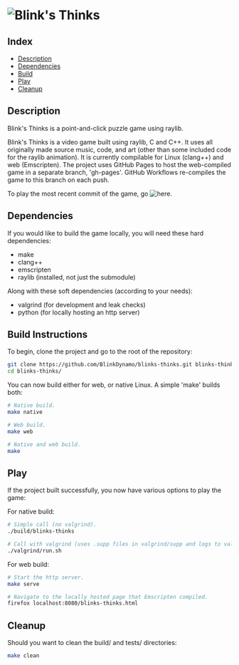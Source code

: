 # ![Blink's Thinks](img/blinks-thinks.png)

## Index
* [Description](#description)
* [Dependencies](#dependencies)
* [Build](#build-instructions)
* [Play](#play)
* [Cleanup](#cleanup)

## Description
Blink's Thinks is a point-and-click puzzle game using raylib.

Blink's Thinks is a video game built using raylib, C and C++. It uses all originally made
source music, code, and art (other than some included code for the raylib animation). It is 
currently compilable for Linux (clang++) and web (Emscripten). The project uses GitHub Pages 
to host the web-compiled game in a separate branch, 'gh-pages'. GitHub Workflows re-compiles 
the game to this branch on each push.

To play the most recent commit of the game, go ![here](blinkdynamo.github.io/blinks-thinks/).


## Dependencies
If you would like to build the game locally, you will need these hard dependencies:
* make
* clang++
* emscripten
* raylib (installed, not just the submodule)

Along with these soft dependencies (according to your needs):
* valgrind (for development and leak checks)
* python (for locally hosting an http server)

## Build Instructions
To begin, clone the project and go to the root of the repository:

```bash
git clone https://github.com/BlinkDynamo/blinks-thinks.git blinks-thinks
cd blinks-thinks/
```

You can now build either for web, or native Linux. A simple 'make' builds both:
```bash
# Native build.
make native

# Web build.
make web

# Native and web build.
make
``` 

## Play
If the project built successfully, you now have various options to play the game: 

For native build:
```bash
# Simple call (no valgrind).
./build/blinks-thinks

# Call with valgrind (uses .supp files in valgrind/supp and logs to valgrind/log).
./valgrind/run.sh
```

For web build:
```bash
# Start the http server.
make serve

# Navigate to the locally hosted page that Emscripten compiled.
firefox localhost:8080/blinks-thinks.html
```

## Cleanup
Should you want to clean the build/ and tests/ directories:
```bash
make clean
```
